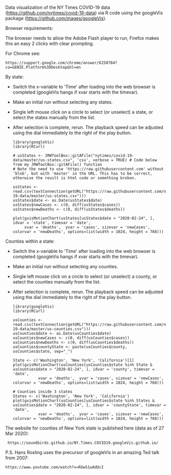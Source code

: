 
Data visualization of the NY Times COVID-19 data (https://github.com/nytimes/covid-19-data) via R code using the googleVis package (https://github.com/mages/googleVis).

Browser requirements:

The browser needs to allow the Adobe Flash player to run, Firefox makes this an easy 2 clicks with clear prompting.
    
For Chrome see:
    
    https://support.google.com/chrome/answer/6258784?co=GENIE.Platform%3DDesktop&hl=en
    
   
By state:
    
- Switch the x-variable to 'Time' after loading into the web browser is completed (googleVis hangs if xvar starts with the timevar).
- Make an initial run without selecting any states.
- Single left mouse click on a circle to select (or unselect) a state, or select the states manually from the list.
- After selection is complete, rerun.  The playback speed can be adjusted using the dial immediately to the right of the play button. 


      library(googleVis)
      library(RCurl)

      # usStates <- JRWToolBox::gitAFile("nytimes/covid-19-data/master/us-states.csv", 'csv', verbose = TRUE) # Code below from my JRWToolBox::gitAFile() function
      # Note the need to use 'https://raw.githubusercontent.com' without 'blob', but with 'master' in the URL. This has to be correct, otherwise the reuslt is html code or something broken.
      
      usStates <- read.csv(textConnection(getURL("https://raw.githubusercontent.com/nytimes/covid-19-data/master/us-states.csv")))
      usStates$date <- as.Date(usStates$date)
      usStates$newCases <- c(0, diff(usStates$cases))
      usStates$newDeaths <- c(0, diff(usStates$deaths))
 
      plot(gvisMotionChart(usStates[usStates$date > "2020-02-24", ], idvar = 'state', timevar = 'date', 
           xvar = 'deaths',  yvar = 'cases', sizevar = 'newCases', colorvar = 'newDeaths', options=list(width = 1024, height = 768)))



Counties within a state:

 - Switch the x-variable to 'Time' after loading into the web browser is completed (googleVis hangs if xvar starts with the timevar).
- Make an initial run without selecting any counties.
- Single left mouse click on a circle to select (or unselect) a county, or select the counties manually from the list.
- After selection is complete, rerun. The playback speed can be adjusted using the dial immediately to the right of the play button.
    
      library(googleVis)
      library(RCurl)
      
      usCounties <- read.csv(textConnection(getURL("https://raw.githubusercontent.com/nytimes/covid-19-data/master/us-counties.csv")))
      usCounties$date <- as.Date(usCounties$date)
      usCounties$newCases <- c(0, diff(usCounties$cases))
      usCounties$newDeaths <- c(0, diff(usCounties$deaths))
      usCounties$countyState <- paste(usCounties$county, usCounties$state, sep="_")
 
      State <- c('Washington', 'New York', 'California')[1]
      plot(gvisMotionChart(usCounties[usCounties$state %in% State & usCounties$date > "2020-02-24", ], idvar = 'county', timevar = 'date', 
                 xvar = 'deaths',  yvar = 'cases', sizevar = 'newCases', colorvar = 'newDeaths', options=list(width = 1024, height = 768)))
       
      # Counties inside 3 states 
      States <- c('Washington', 'New York', 'California')
      plot(gvisMotionChart(usCounties[usCounties$state %in% States & usCounties$date > "2020-02-24", ], idvar = 'countyState', timevar = 'date', 
                 xvar = 'deaths',  yvar = 'cases', sizevar = 'newCases', colorvar = 'newDeaths', options=list(width = 1024, height = 768)))
                        
                 
  
The website for counties of New York state is published here (data as of 27 Mar 2020):
     
     https://soundbirds.github.io/NY.Times.COVID19.googleVis.github.io/ 
          
   
    
P.S. Hans Rosling uses the precursor of googleVis in an amazing Ted talk from 2007:
    
    https://www.youtube.com/watch?v=RUwS1uAdUcI
    
    
    
     
     

